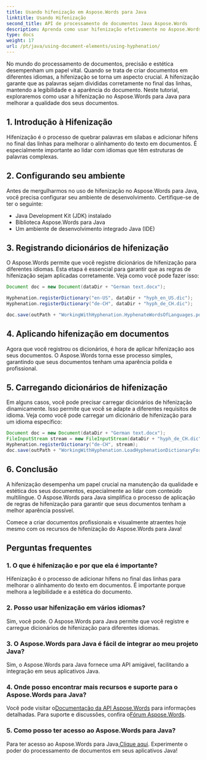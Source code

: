 ```yaml
---
title: Usando hifenização em Aspose.Words para Java
linktitle: Usando Hifenização
second_title: API de processamento de documentos Java Aspose.Words
description: Aprenda como usar hifenização efetivamente no Aspose.Words para Java com este tutorial abrangente. Melhore a legibilidade do documento hoje mesmo!
type: docs
weight: 17
url: /pt/java/using-document-elements/using-hyphenation/
---
```


No mundo do processamento de documentos, precisão e estética desempenham um papel vital. Quando se trata de criar documentos em diferentes idiomas, a hifenização se torna um aspecto crucial. A hifenização garante que as palavras sejam divididas corretamente no final das linhas, mantendo a legibilidade e a aparência do documento. Neste tutorial, exploraremos como usar a hifenização no Aspose.Words para Java para melhorar a qualidade dos seus documentos.

## 1. Introdução à Hifenização

Hifenização é o processo de quebrar palavras em sílabas e adicionar hifens no final das linhas para melhorar o alinhamento do texto em documentos. É especialmente importante ao lidar com idiomas que têm estruturas de palavras complexas.

## 2. Configurando seu ambiente

Antes de mergulharmos no uso de hifenização no Aspose.Words para Java, você precisa configurar seu ambiente de desenvolvimento. Certifique-se de ter o seguinte:

- Java Development Kit (JDK) instalado
- Biblioteca Aspose.Words para Java
- Um ambiente de desenvolvimento integrado Java (IDE)

## 3. Registrando dicionários de hifenização

O Aspose.Words permite que você registre dicionários de hifenização para diferentes idiomas. Esta etapa é essencial para garantir que as regras de hifenização sejam aplicadas corretamente. Veja como você pode fazer isso:

```java
Document doc = new Document(dataDir + "German text.docx");

Hyphenation.registerDictionary("en-US", dataDir + "hyph_en_US.dic");
Hyphenation.registerDictionary("de-CH", dataDir + "hyph_de_CH.dic");

doc.save(outPath + "WorkingWithHyphenation.HyphenateWordsOfLanguages.pdf");
```

## 4. Aplicando hifenização em documentos

Agora que você registrou os dicionários, é hora de aplicar hifenização aos seus documentos. O Aspose.Words torna esse processo simples, garantindo que seus documentos tenham uma aparência polida e profissional.

## 5. Carregando dicionários de hifenização

Em alguns casos, você pode precisar carregar dicionários de hifenização dinamicamente. Isso permite que você se adapte a diferentes requisitos de idioma. Veja como você pode carregar um dicionário de hifenização para um idioma específico:

```java
Document doc = new Document(dataDir + "German text.docx");
FileInputStream stream = new FileInputStream(dataDir + "hyph_de_CH.dic");
Hyphenation.registerDictionary("de-CH", stream);
doc.save(outPath + "WorkingWithHyphenation.LoadHyphenationDictionaryForLanguage.pdf");
```

## 6. Conclusão

A hifenização desempenha um papel crucial na manutenção da qualidade e estética dos seus documentos, especialmente ao lidar com conteúdo multilíngue. O Aspose.Words para Java simplifica o processo de aplicação de regras de hifenização para garantir que seus documentos tenham a melhor aparência possível.

Comece a criar documentos profissionais e visualmente atraentes hoje mesmo com os recursos de hifenização do Aspose.Words para Java!

## Perguntas frequentes

### 1. O que é hifenização e por que ela é importante?

Hifenização é o processo de adicionar hífens no final das linhas para melhorar o alinhamento do texto em documentos. É importante porque melhora a legibilidade e a estética do documento.

### 2. Posso usar hifenização em vários idiomas?

Sim, você pode. O Aspose.Words para Java permite que você registre e carregue dicionários de hifenização para diferentes idiomas.

### 3. O Aspose.Words para Java é fácil de integrar ao meu projeto Java?

Sim, o Aspose.Words para Java fornece uma API amigável, facilitando a integração em seus aplicativos Java.

### 4. Onde posso encontrar mais recursos e suporte para o Aspose.Words para Java?

 Você pode visitar o[Documentação da API Aspose.Words](https://reference.aspose.com/words/java/) para informações detalhadas. Para suporte e discussões, confira o[Fórum Aspose.Words](https://forum.aspose.com/).

### 5. Como posso ter acesso ao Aspose.Words para Java?

 Para ter acesso ao Aspose.Words para Java,[Clique aqui](https://purchase.aspose.com/buy). Experimente o poder do processamento de documentos em seus aplicativos Java!